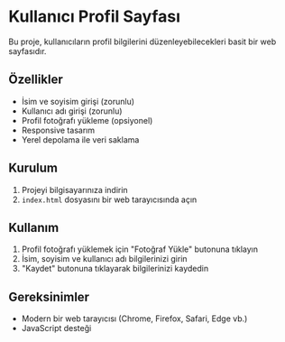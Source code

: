 # Kullanıcı Profil Sayfası

Bu proje, kullanıcıların profil bilgilerini düzenleyebilecekleri basit bir web sayfasıdır.

## Özellikler

- İsim ve soyisim girişi (zorunlu)
- Kullanıcı adı girişi (zorunlu)
- Profil fotoğrafı yükleme (opsiyonel)
- Responsive tasarım
- Yerel depolama ile veri saklama

## Kurulum

1. Projeyi bilgisayarınıza indirin
2. `index.html` dosyasını bir web tarayıcısında açın

## Kullanım

1. Profil fotoğrafı yüklemek için "Fotoğraf Yükle" butonuna tıklayın
2. İsim, soyisim ve kullanıcı adı bilgilerinizi girin
3. "Kaydet" butonuna tıklayarak bilgilerinizi kaydedin

## Gereksinimler

- Modern bir web tarayıcısı (Chrome, Firefox, Safari, Edge vb.)
- JavaScript desteği 